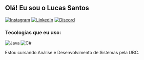 ## Olá! Eu sou o Lucas Santos 

[![Instagram](https://img.shields.io/badge/Instagram-000?style=for-the-badge&logo=instagram)](https://www.instagram.com/slucas.santos/)
[![LinkedIn](https://img.shields.io/badge/LinkedIn-000?style=for-the-badge&logo=linkedin&logoColor=0E76A8)](https://www.linkedin.com/in/lucas-dos-reis-soares-santos-283309236/)
[![Discord](https://img.shields.io/badge/Discord-000?style=for-the-badge&logo=discord)](https://www.discord.com/in/Luscas#5407/)

### Tecologias que eu uso:

![Java](https://img.shields.io/badge/Java-000?style=for-the-badge&logo=java)
![C#](https://img.shields.io/badge/C%23-000?style=for-the-badge&logo=c-sharp&logoColor=823085)



Estou cursando Análise e Desenvolvimento de Sistemas pela UBC.
